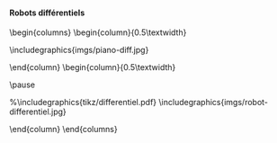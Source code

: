 #### Robots différentiels

\begin{columns}
\begin{column}{0.5\textwidth}

\includegraphics{imgs/piano-diff.jpg}

\end{column}
\begin{column}{0.5\textwidth}

\pause

%\includegraphics{tikz/differentiel.pdf}
\includegraphics{imgs/robot-differentiel.jpg}

\end{column}
\end{columns}
